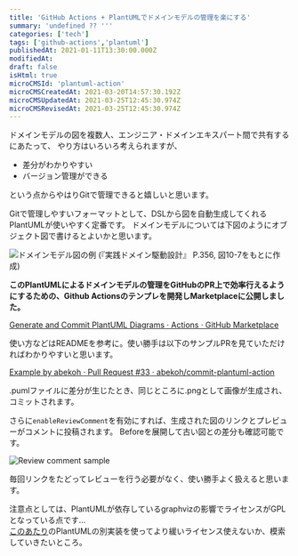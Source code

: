 ```yaml
---
title: 'GitHub Actions + PlantUMLでドメインモデルの管理を楽にする'
summary: 'undefined ?? '''
categories: ['tech']
tags: ['github-actions','plantuml']
publishedAt: 2021-01-11T13:30:00.000Z
modifiedAt: 
draft: false
isHtml: true
microCMSId: 'plantuml-action'
microCMSCreatedAt: 2021-03-20T14:57:30.192Z
microCMSUpdatedAt: 2021-03-25T12:45:30.974Z
microCMSRevisedAt: 2021-03-25T12:45:30.974Z
---
```

<p>ドメインモデルの図を複数人、エンジニア・ドメインエキスパート間で共有するにあたって、
やり方はいろいろ考えられますが、</p>
<ul>
<li>差分がわかりやすい</li>
<li>バージョン管理ができる</li>
</ul>
<p>という点からやはりGitで管理できると嬉しいと思います。</p>
<p>Gitで管理しやすいフォーマットとして、DSLから図を自動生成してくれるPlantUMLが使いやすく定番です。
ドメインモデルについては下図のようにオブジェクト図で書けるとよいかと思います。</p>
<p><img src="https://images.microcms-assets.io/assets/4f79e018736547879adf5670ebeaccc3/931d2af2b63a4e4f8c194face6aa24ba/domain-model.png" alt="ドメインモデル図の例">
(『実践ドメイン駆動設計』 P.356, 図10-7をもとに作成)</p>
<p><strong>このPlantUMLによるドメインモデルの管理をGitHubのPR上で効率行えるようにするための、Github Actionsのテンプレを開発しMarketplaceに公開しました。</strong></p>
<p><a href="https://github.com/marketplace/actions/generate-and-commit-plantuml-diagrams">Generate and Commit PlantUML Diagrams · Actions · GitHub Marketplace</a></p>
<p>使い方などはREADMEを参考に。使い勝手は以下のサンプルPRを見ていただければわかりやすいと思います。</p>
<p><a href="https://github.com/abekoh/commit-plantuml-action/pull/33">Example by abekoh · Pull Request #33 · abekoh/commit-plantuml-action</a></p>
<p>.pumlファイルに差分が生じたとき、同じところに.pngとして画像が生成され、コミットされます。</p>
<p>さらに<code>enableReviewComment</code>を有効にすれば、生成された図のリンクとプレビューがコメントに投稿されます。
Beforeを展開して古い図との差分も確認可能です。</p>
<p><img src="https://images.microcms-assets.io/assets/4f79e018736547879adf5670ebeaccc3/d734e6b01c6045e68571718e34101dc6/commit-plantuml-action.png" alt="Review comment sample"></p>
<p>毎回リンクをたどってレビューを行う必要がなく、使い勝手よく扱えると思います。</p>
<p>注意点としては、PlantUMLが依存しているgraphvizの影響でライセンスがGPLとなっている点です…<br><a href="https://plantuml.com/ja/vizjs">このあたり</a>のPlantUMLの別実装を使ってより緩いライセンス使えないか、模索していきたいところ。</p>

    